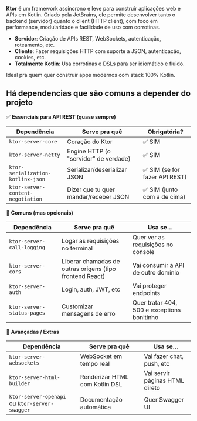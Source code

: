 **Ktor** é um framework assíncrono e leve para construir aplicações web e APIs em Kotlin. Criado pela JetBrains, ele permite desenvolver tanto o backend (servidor) quanto o client (HTTP client), com foco em performance, modularidade e facilidade de uso com corrotinas.

- **Servidor**: Criação de APIs REST, WebSockets, autenticação, roteamento, etc.
- **Cliente**: Fazer requisições HTTP com suporte a JSON, autenticação, cookies, etc.
- **Totalmente Kotlin**: Usa corrotinas e DSLs para ser idiomático e fluido.

Ideal pra quem quer construir apps modernos com stack 100% Kotlin.

## Há dependencias que são comuns a depender do projeto

✅ **Essenciais para API REST (quase sempre)**

| Dependência                            | Serve pra quê                                 | Obrigatória?                        |
|----------------------------------------|-----------------------------------------------|-------------------------------------|
| `ktor-server-core`                     | Coração do Ktor                                | ✅ SIM                              |
| `ktor-server-netty`                    | Engine HTTP (o "servidor" de verdade)          | ✅ SIM                              |
| `ktor-serialization-kotlinx-json`     | Serializar/deserializar JSON                   | ✅ SIM (se for fazer API REST)      |
| `ktor-server-content-negotiation`     | Dizer que tu quer mandar/receber JSON          | ✅ SIM (junto com a de cima)        |


🔁 **Comuns (mas opcionais)**

| Dependência                  | Serve pra quê                                         | Usa se…                                           |
|------------------------------|-------------------------------------------------------|--------------------------------------------------|
| `ktor-server-call-logging`   | Logar as requisições no terminal                     | Quer ver as requisições no console               |
| `ktor-server-cors`           | Liberar chamadas de outras origens (tipo frontend React) | Vai consumir a API de outro domínio             |
| `ktor-server-auth`           | Login, auth, JWT, etc                                | Vai proteger endpoints                           |
| `ktor-server-status-pages`   | Customizar mensagens de erro                         | Quer tratar 404, 500 e exceptions bonitinho      |


🚀 **Avançadas / Extras**

| Dependência                       | Serve pra quê                              | Usa se…                                  |
|-----------------------------------|--------------------------------------------|------------------------------------------|
| `ktor-server-websockets`          | WebSocket em tempo real                    | Vai fazer chat, push, etc                |
| `ktor-server-html-builder`        | Renderizar HTML com Kotlin DSL             | Vai servir páginas HTML direto           |
| `ktor-server-openapi` ou `ktor-server-swagger` | Documentação automática          | Quer Swagger UI                          |